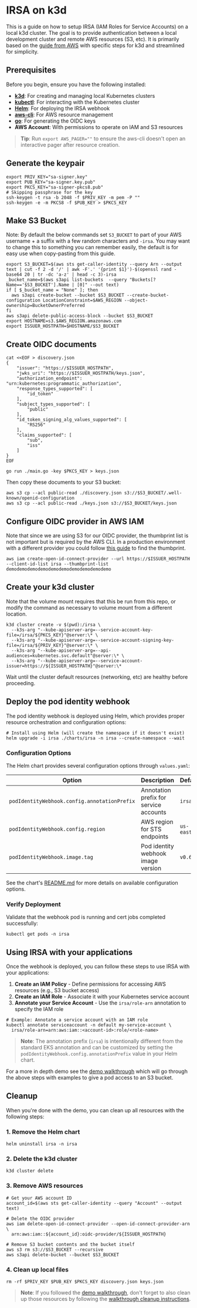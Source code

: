 # IRSA on k3d

This is a guide on how to setup IRSA (IAM Roles for Service Accounts) on a local k3d cluster. The goal is to provide authentication between a local development cluster and remote AWS resources (S3, etc). It is primarily based on the [guide from AWS](https://github.com/aws/amazon-eks-pod-identity-webhook/blob/master/SELF_HOSTED_SETUP.md) with specific steps for k3d and streamlined for simplicity.

## Prerequisites

Before you begin, ensure you have the following installed:

- **[k3d](https://k3d.io/stable/)**: For creating and managing local Kubernetes clusters
- **[kubectl](https://kubernetes.io/docs/reference/kubectl/)**: For interacting with the Kubernetes cluster
- **[Helm](https://helm.sh/)**: For deploying the IRSA webhook
- **[aws-cli](https://aws.amazon.com/cli/)**: For AWS resource management
- **[go](https://go.dev/)**: For generating the OIDC keys
- **AWS Account**: With permissions to operate on IAM and S3 resources

> **Tip**: Run `export AWS_PAGER=""` to ensure the aws-cli doesn't open an interactive pager after resource creation.

## Generate the keypair

```console
export PRIV_KEY="sa-signer.key"
export PUB_KEY="sa-signer.key.pub"
export PKCS_KEY="sa-signer-pkcs8.pub"
# Skipping passphrase for the key
ssh-keygen -t rsa -b 2048 -f $PRIV_KEY -m pem -P ""
ssh-keygen -e -m PKCS8 -f $PUB_KEY > $PKCS_KEY
```

## Make S3 Bucket

Note: By default the below commands set `S3_BUCKET` to part of your AWS username + a suffix with a few random characters and `-irsa`. You may want to change this to something you can remember easily, the default is for easy use when copy-pasting from this guide.

```console
export S3_BUCKET=$(aws sts get-caller-identity --query Arn --output text | cut -f 2 -d '/' | awk -F'.' '{print $1}')-$(openssl rand -base64 20 | tr -dc 'a-z' | head -c 3)-irsa
_bucket_name=$(aws s3api list-buckets  --query "Buckets[?Name=='$S3_BUCKET'].Name | [0]" --out text)
if [ $_bucket_name = "None" ]; then
  aws s3api create-bucket --bucket $S3_BUCKET --create-bucket-configuration LocationConstraint=$AWS_REGION --object-ownership=BucketOwnerPreferred
fi
aws s3api delete-public-access-block --bucket $S3_BUCKET
export HOSTNAME=s3.$AWS_REGION.amazonaws.com
export ISSUER_HOSTPATH=$HOSTNAME/$S3_BUCKET
```

## Create OIDC documents

```console
cat <<EOF > discovery.json
{
    "issuer": "https://$ISSUER_HOSTPATH",
    "jwks_uri": "https://$ISSUER_HOSTPATH/keys.json",
    "authorization_endpoint": "urn:kubernetes:programmatic_authorization",
    "response_types_supported": [
        "id_token"
    ],
    "subject_types_supported": [
        "public"
    ],
    "id_token_signing_alg_values_supported": [
        "RS256"
    ],
    "claims_supported": [
        "sub",
        "iss"
    ]
}
EOF

go run ./main.go -key $PKCS_KEY > keys.json
```

Then copy these documents to your S3 bucket:

```console
aws s3 cp --acl public-read ./discovery.json s3://$S3_BUCKET/.well-known/openid-configuration
aws s3 cp --acl public-read ./keys.json s3://$S3_BUCKET/keys.json
```

## Configure OIDC provider in AWS IAM

Note that since we are using S3 for our OIDC provider, the thumbprint list is not important but is required by the AWS CLI. In a production environment with a different provider you could follow [this guide](https://docs.aws.amazon.com/IAM/latest/UserGuide/id_roles_providers_create_oidc_verify-thumbprint.html) to find the thumbprint.

```console
aws iam create-open-id-connect-provider --url https://$ISSUER_HOSTPATH --client-id-list irsa --thumbprint-list demodemodemodemodemodemodemodemodemodemo
```

## Create your k3d cluster

Note that the volume mount requires that this be run from this repo, or modify the command as necessary to volume mount from a different location.

```console
k3d cluster create -v $(pwd):/irsa \
  --k3s-arg "--kube-apiserver-arg=--service-account-key-file=/irsa/${PKCS_KEY}"@server:\* \
  --k3s-arg "--kube-apiserver-arg=--service-account-signing-key-file=/irsa/${PRIV_KEY}"@server:\* \
  --k3s-arg "--kube-apiserver-arg=--api-audiences=kubernetes.svc.default"@server:\* \
  --k3s-arg "--kube-apiserver-arg=--service-account-issuer=https://${ISSUER_HOSTPATH}"@server:\*
```

Wait until the cluster default resources (networking, etc) are healthy before proceeding.

## Deploy the pod identity webhook

The pod identity webhook is deployed using Helm, which provides proper resource orchestration and configuration options:

```console
# Install using Helm (will create the namespace if it doesn't exist)
helm upgrade -i irsa ./charts/irsa -n irsa --create-namespace --wait
```

### Configuration Options

The Helm chart provides several configuration options through `values.yaml`:

| Option | Description | Default |
|--------|-------------|--------|
| `podIdentityWebhook.config.annotationPrefix` | Annotation prefix for service accounts | `irsa` |
| `podIdentityWebhook.config.region` | AWS region for STS endpoints | `us-east-1` |
| `podIdentityWebhook.image.tag` | Pod identity webhook image version | `v0.6.8` |

See the chart's [README.md](./charts/irsa/README.md) for more details on available configuration options.

### Verify Deployment

Validate that the webhook pod is running and cert jobs completed successfully:

```console
kubectl get pods -n irsa
```

## Using IRSA with your applications

Once the webhook is deployed, you can follow these steps to use IRSA with your applications:

1. **Create an IAM Policy** - Define permissions for accessing AWS resources (e.g., S3 bucket access)
2. **Create an IAM Role** - Associate it with your Kubernetes service account
3. **Annotate your Service Account** - Use the `irsa/role-arn` annotation to specify the IAM role

```console
# Example: Annotate a service account with an IAM role
kubectl annotate serviceaccount -n default my-service-account \
  irsa/role-arn=arn:aws:iam::<account-id>:role/<role-name>
```

> **Note**: The annotation prefix (`irsa`) is intentionally different from the standard EKS annotation and can be customized by setting the `podIdentityWebhook.config.annotationPrefix` value in your Helm chart.

For a more in depth demo see the [demo walkthrough](./WALKTHROUGH.md) which will go through the above steps with examples to give a pod access to an S3 bucket.

## Cleanup

When you're done with the demo, you can clean up all resources with the following steps:

### 1. Remove the Helm chart

```console
helm uninstall irsa -n irsa
```

### 2. Delete the k3d cluster

```console
k3d cluster delete
```

### 3. Remove AWS resources

```console
# Get your AWS account ID
account_id=$(aws sts get-caller-identity --query "Account" --output text)

# Delete the OIDC provider
aws iam delete-open-id-connect-provider --open-id-connect-provider-arn \
  arn:aws:iam::${account_id}:oidc-provider/${ISSUER_HOSTPATH}

# Remove S3 bucket contents and the bucket itself
aws s3 rm s3://$S3_BUCKET --recursive
aws s3api delete-bucket --bucket $S3_BUCKET
```

### 4. Clean up local files

```console
rm -rf $PRIV_KEY $PUB_KEY $PKCS_KEY discovery.json keys.json
```

> **Note**: If you followed the [demo walkthrough](./WALKTHROUGH.md), don't forget to also clean up those resources by following the [walkthrough cleanup instructions](./WALKTHROUGH.md#Cleanup).

